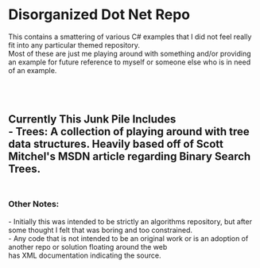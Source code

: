 # Disorganized Dot Net Repo
This contains a smattering of various C# examples that I did not feel really fit into any particular themed repository.<br>
Most of these are just me playing around with something and/or providing an example for future reference to myself or someone else who is in need of an example.<br>
<br>

<br>
<h2>Currently This Junk Pile Includes</br>
- Trees: A collection of playing around with tree data structures. Heavily based off of Scott Mitchel's MSDN article regarding Binary Search Trees.</br>

<br>

<h3>Other Notes:</h3>
- Initially this was intended to be strictly an algorithms repository, but after some thought I felt that was boring and too constrained.</br>
- Any code that is not intended to be an original work or is an adoption of another repo or solution floating around the web </br> has XML documentation indicating the source.

